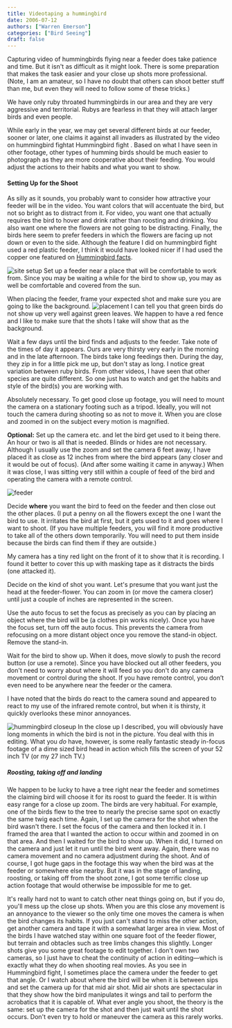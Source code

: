 ```yaml
---
title: Videotaping a hummingbird 
date: 2006-07-12
authors: ["Warren Emerson"]
categories: ["Bird Seeing"]
draft: false
---
```


Capturing video of hummingbirds flying near a feeder does take patience and time. But it isn't as difficult as it might look. There is some preparation that makes the task easier and your close up shots more professional. (Note, I am an amateur, so I have no doubt that others can shoot better stuff than me, but even they will need to follow some of these tricks.)

We have only ruby throated hummingbirds in our area and they are very aggressive and territorial. Rubys are fearless in that they will attach larger birds and even people.

While early in the year, we may get several different birds at our feeder, sooner or later, one claims it against all invaders as illustrated by the video on hummingbird fightat Hummingbird fight . Based on what I have seen in other footage, other types of humming birds should be much easier to photograph as they are more cooperative about their feeding. You would adjust the actions to their habits and what you want to show.

#### Setting Up for the Shoot
As silly as it sounds, you probably want to consider how attractive your feeder will be in the video. You want colors that will accentuate the bird, but not so bright as to distract from it. For video, you want one that actually requires the bird to hover and drink rather than roosting and drinking. You also want one where the flowers are not going to be distracting. Finally, the birds here seem to prefer feeders in which the flowers are facing up not down or even to the side. Although the feature I did on hummingbird fight used a red plastic feeder, I think it would have looked nicer if I had used the copper one featured on [Hummingbird facts](https://youtu.be/jelQPAvyT9Q).

![site setup](/images/wemerson/humbirdsite.jpg)
Set up a feeder near a place that will be comfortable to work from. Since you may be waiting a while for the bird to show up, you may as well be comfortable and covered from the sun.

When placing the feeder, frame your expected shot and make sure you are going to like the background.
![placement](/images/wemerson/humfeed.jpg)
I can tell you that green birds do not show up very well against green leaves.
We happen to have a red fence and I like to make sure that the shots I take will show that as the background.

Wait a few days until the bird finds and adjusts to the feeder. Take note of the times of day it appears. Ours are very thirsty very early in the morning and in the late afternoon. The birds take long feedings then. During the day, they zip in for a little pick me up, but don't stay as long. I notice great variation between ruby birds. From other videos, I have seen that other species are quite different. So one just has to watch and get the habits and style of the bird(s) you are working with.

Absolutely necessary. To get good close up footage, you will need to mount the camera on a stationary footing such as a tripod. Ideally, you will not touch the camera during shooting so as not to move it. When you are close and zoomed in on the subject every motion is magnified.

**Optional:** Set up the camera etc. and let the bird get used to it being there. An hour or two is all that is needed. Blinds or hides are not necessary. Although I usually use the zoom and set the camera 6 feet away, I have placed it as close as 12 inches from where the bird appears (any closer and it would be out of focus). (And after some waiting it came in anyway.) When it was close, I was sitting very still within a couple of feed of the bird and operating the camera with a remote control.

![feeder](/images/wemerson/feeder.jpg)

Decide **where** you want the bird to feed on the feeder and then close out the other places. (I put a penny on all the flowers except the one I want the bird to use. It irritates the bird at first, but it gets used to it and goes where I want to shoot. (If you have multiple feeders, you will find it more productive to take all of the others down temporarily. You will need to put them inside because the birds can find them if they are outside.)


My camera has a tiny red light on the front of it to show that it is recording. I found it better to cover this up with masking tape as it distracts the birds (one attacked it).

Decide on the kind of shot you want. Let's presume that you want just the head at the feeder-flower. You can zoom in (or move the camera closer) until just a couple of inches are represented in the screen.

Use the auto focus to set the focus as precisely as you can by placing an object where the bird will be (a clothes pin works nicely). Once you have the focus set, turn off the auto focus. This prevents the camera from refocusing on a more distant object once you remove the stand-in object. Remove the stand-in.

Wait for the bird to show up. When it does, move slowly to push the record button (or use a remote).
Since you have blocked out all other feeders, you don't need to worry about where it will feed so you don't do any camera movement or control during the shoot. If you have remote control, you don’t even need to be anywhere near the feeder or the camera.

I have noted that the birds do react to the camera sound and appeared to react to my use of the infrared remote control, but when it is thirsty, it quickly overlooks these minor annoyances.

![hummingbird closeup](/images/wemerson/humclose.jpg)
In the close up I described, you will obviously have long moments in which the bird is not in the picture. You deal with this in editing. What you *do* have, however, is some really fantastic steady in-focus footage of a dime sized bird head in action which fills the screen of your 52 inch TV (or my 27 inch TV.)


##### Roosting, taking off and landing
We happen to be lucky to have a tree right near the feeder and sometimes the claiming bird will choose it for its roost to guard the feeder. It is within easy range for a close up zoom. The birds are very habitual. For example, one of the birds flew to the tree to nearly the precise same spot on exactly the same twig each time. Again, I set up the camera for the shot when the bird wasn't there. I set the focus of the camera and then locked it in. I framed the area that I wanted the action to occur within and zoomed in on that area. And then I waited for the bird to show up. When it did, I turned on the camera and just let it run until the bird went away. Again, there was no camera movement and no camera adjustment during the shoot. And of course, I got huge gaps in the footage this way when the bird was at the feeder or somewhere else nearby. But it was in the stage of landing, roosting, or taking off from the shoot zone, I got some terrific close up action footage that would otherwise be impossible for me to get.

It's really hard not to want to catch other neat things going on, but if you do, you'll mess up the close up shots. When you are this close any movement is an annoyance to the viewer so the only time one moves the camera is when the bird changes its habits. If you just can't stand to miss the other action, get another camera and tape it with a somewhat larger area in view. Most of the birds I have watched stay within one square foot of the feeder flower, but terrain and obtacles such as tree limbs changes this slightly. Longer shots give you some great footage to edit together. I don't own two cameras, so I just have to cheat the continuity of action in editing—which is exactly what they do when shooting real movies. As you see in Hummingbird fight, I sometimes place the camera under the feeder to get that angle. Or I watch about where the bird will be when it is between sips and set the camera up for that mid air shot. Mid air shots are spectacular in that they show how the bird manipulates it wings and tail to perform the acrobatics that it is capable of. What ever angle you shoot, the theory is the same: set up the camera for the shot and then just wait until the shot occurs. Don't even try to hold or maneuver the camera as this rarely works.